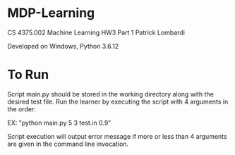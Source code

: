 # MDP-Learning
 CS 4375.002 Machine Learning HW3 Part 1
 Patrick Lombardi
 
 Developed on Windows, Python 3.6.12
 
# To Run
 Script main.py should be stored in the working directory along with
 the desired test file. Run the learner by executing the script with
 4 arguments in the order:
 
 <number of states> <number of possible actions> <test file> <discount factor>
 
 EX: "python main.py 5 3 test.in 0.9"
 
 Script execution will output error message if more or less than 4 arguments
 are given in the command line invocation.
 